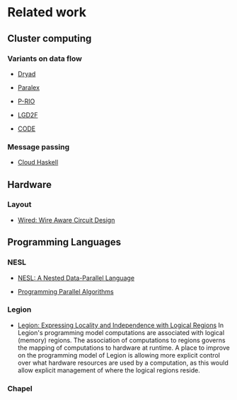 # Related work

## Cluster computing

### Variants on data flow 
* [Dryad](http://www.news.cs.nyu.edu/~jinyang/sp07/papers/dryad.pdf)

* [Paralex](https://www.cs.utexas.edu/~lorenzo/papers/paralex.pdf)

* [P-RIO](https://drive.google.com/file/d/0B1ytrVudfgrLY3d3cW5sOHRkRkk/view)

* [LGD2F](https://drive.google.com/file/d/0B1ytrVudfgrLdUs1SFBEQjVSWlk/view)

* [CODE](https://drive.google.com/file/d/0B1ytrVudfgrLeUhEQUZSbVpKMVE/view)

### Message passing
* [Cloud Haskell](http://research.microsoft.com/en-us/um/people/simonpj/papers/parallel/remote.pdf)

## Hardware

### Layout
* [Wired: Wire Aware Circuit Design](http://www.cse.chalmers.se/~emax/documents/Wired_CHARME05.pdf)

## Programming Languages

### NESL
* [NESL: A Nested Data-Parallel Language](https://www.cs.cmu.edu/~guyb/papers/Nesl2.6.pdf)

* [Programming Parallel Algorithms](http://citeseerx.ist.psu.edu/viewdoc/download?doi=10.1.1.42.4869&rep=rep1&type=pdf)

### Legion
* [Legion: Expressing Locality and Independence with Logical Regions](http://legion.stanford.edu/pdfs/sc2012.pdf)
    In Legion's programming model computations are associated with
    logical (memory) regions. The association of computations to
    regions governs the mapping of computations to hardware at runtime.
    A place to improve on the programming model of Legion is allowing
    more explicit control over what hardware resources are used by a
    computation, as this would allow explicit management of where the logical
    regions reside.

### Chapel
